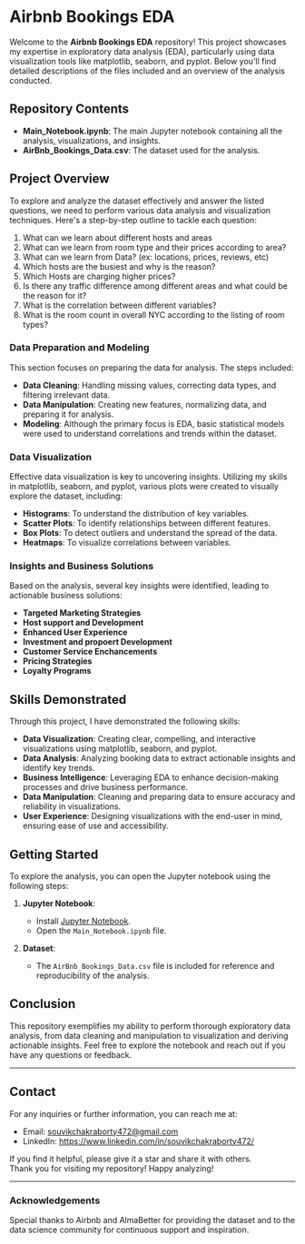 # Airbnb Bookings EDA

Welcome to the **Airbnb Bookings EDA** repository! This project showcases my expertise in exploratory data analysis (EDA), particularly using data visualization tools like matplotlib, seaborn, and pyplot. Below you'll find detailed descriptions of the files included and an overview of the analysis conducted.

## Repository Contents

- **Main_Notebook.ipynb**: The main Jupyter notebook containing all the analysis, visualizations, and insights.
- **AirBnb_Bookings_Data.csv**: The dataset used for the analysis.

## Project Overview

To explore and analyze the dataset effectively and answer the listed questions, we need to perform various data analysis and visualization techniques. Here's a step-by-step outline to tackle each question:

1. What can we learn about different hosts and areas
2. What can we learn from room type and their prices according to area?
3. What can we learn from Data? (ex: locations, prices, reviews, etc)
4. Which hosts are the busiest and why is the reason?
5. Which Hosts are charging higher prices?
6. Is there any traffic difference among different areas and what could be the reason for it?
7. What is the correlation between different variables?
8. What is the room count in overall NYC according to the listing of room types?

### Data Preparation and Modeling

This section focuses on preparing the data for analysis. The steps included:

- **Data Cleaning**: Handling missing values, correcting data types, and filtering irrelevant data.
- **Data Manipulation**: Creating new features, normalizing data, and preparing it for analysis.
- **Modeling**: Although the primary focus is EDA, basic statistical models were used to understand correlations and trends within the dataset.

### Data Visualization

Effective data visualization is key to uncovering insights. Utilizing my skills in matplotlib, seaborn, and pyplot, various plots were created to visually explore the dataset, including:

- **Histograms**: To understand the distribution of key variables.
- **Scatter Plots**: To identify relationships between different features.
- **Box Plots**: To detect outliers and understand the spread of the data.
- **Heatmaps**: To visualize correlations between variables.

### Insights and Business Solutions

Based on the analysis, several key insights were identified, leading to actionable business solutions:

- **Targeted Marketing Strategies**
- **Host support and Development**
- **Enhanced User Experience**
- **Investment and propoert Development**
- **Customer Service Enchancements**
- **Pricing Strategies**
- **Loyalty Programs**

## Skills Demonstrated

Through this project, I have demonstrated the following skills:

- **Data Visualization**: Creating clear, compelling, and interactive visualizations using matplotlib, seaborn, and pyplot.
- **Data Analysis**: Analyzing booking data to extract actionable insights and identify key trends.
- **Business Intelligence**: Leveraging EDA to enhance decision-making processes and drive business performance.
- **Data Manipulation**: Cleaning and preparing data to ensure accuracy and reliability in visualizations.
- **User Experience**: Designing visualizations with the end-user in mind, ensuring ease of use and accessibility.

## Getting Started

To explore the analysis, you can open the Jupyter notebook using the following steps:

1. **Jupyter Notebook**:
    - Install [Jupyter Notebook](https://jupyter.org/install).
    - Open the `Main_Notebook.ipynb` file.

2. **Dataset**:
    - The `AirBnb_Bookings_Data.csv` file is included for reference and reproducibility of the analysis.

## Conclusion

This repository exemplifies my ability to perform thorough exploratory data analysis, from data cleaning and manipulation to visualization and deriving actionable insights. Feel free to explore the notebook and reach out if you have any questions or feedback.

---

## Contact

For any inquiries or further information, you can reach me at:

- Email: souvikchakraborty472@gmail.com
- LinkedIn: https://www.linkedin.com/in/souvikchakraborty472/

If you find it helpful, please give it a star and share it with others.  
Thank you for visiting my repository! Happy analyzing!

---

### Acknowledgements
Special thanks to Airbnb and AlmaBetter for providing the dataset and to the data science community for continuous support and inspiration.
